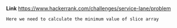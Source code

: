 **Link** https://www.hackerrank.com/challenges/service-lane/problem

`Here we need to calculate the minimum value of slice array`
